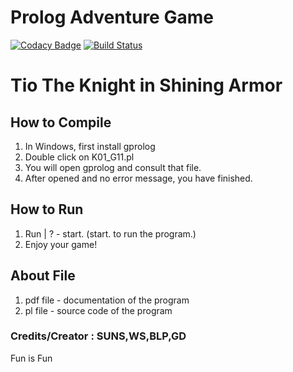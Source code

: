# Prolog Adventure Game

[![Codacy Badge](https://api.codacy.com/project/badge/Grade/5d24a726ac5040a781c8e6961fa82550)](https://app.codacy.com/app/berviantoleo/Prolog-Adventure-Game?utm_source=github.com&utm_medium=referral&utm_content=berv-uni-project/Prolog-Adventure-Game&utm_campaign=Badge_Grade_Settings)
[![Build Status](https://travis-ci.org/berv-uni-project/Prolog-Adventure-Game.svg?branch=master)](https://travis-ci.org/berv-uni-project/Prolog-Adventure-Game)

# Tio The Knight in Shining Armor

## How to Compile
  1. In Windows, first install gprolog
  2. Double click on K01_G11.pl
  3. You will open gprolog and consult that file.
  4. After opened and no error message, you have finished.

## How to Run
  1. Run | ? - start.
  (start. to run the program.)
  2. Enjoy your game!
  
## About File

  1. pdf file - documentation of the program
  2. pl file - source code of the program

### Credits/Creator : SUNS,WS,BLP,GD

Fun is Fun
